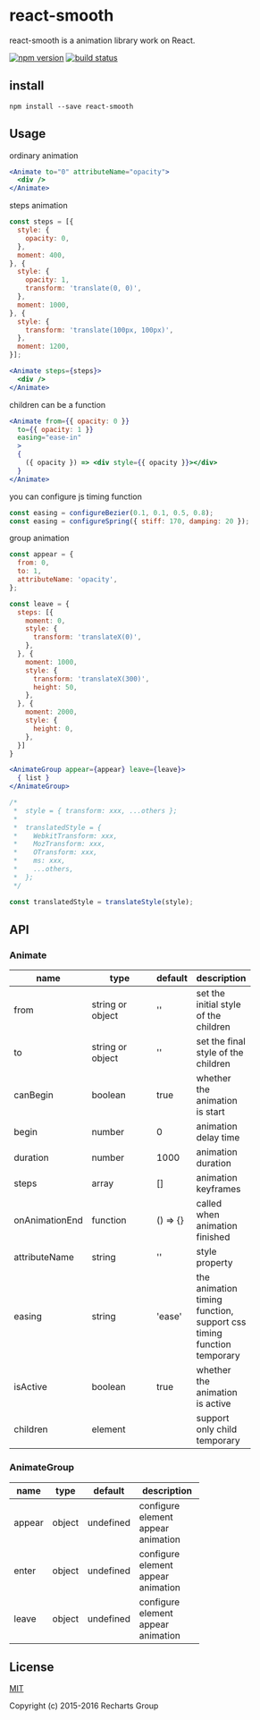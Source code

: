 # react-smooth

react-smooth is a animation library work on React.

[![npm version](https://badge.fury.io/js/react-smooth.png)](https://badge.fury.io/js/react-smooth)
[![build status](https://travis-ci.org/recharts/react-smooth.svg)](https://travis-ci.org/recharts/react-smooth)

## install
```
npm install --save react-smooth
```

## Usage
ordinary animation

```jsx
<Animate to="0" attributeName="opacity">
  <div />
</Animate>
```
steps animation

```jsx
const steps = [{
  style: {
    opacity: 0,
  },
  moment: 400,
}, {
  style: {
    opacity: 1,
    transform: 'translate(0, 0)',
  },
  moment: 1000,
}, {
  style: {
    transform: 'translate(100px, 100px)',
  },
  moment: 1200,
}];

<Animate steps={steps}>
  <div />
</Animate>
```
children can be a function

```jsx
<Animate from={{ opacity: 0 }}
  to={{ opacity: 1 }}
  easing="ease-in"
  >
  {
    ({ opacity }) => <div style={{ opacity }}></div>
  }
</Animate>
```

you can configure js timing function

```js
const easing = configureBezier(0.1, 0.1, 0.5, 0.8);
const easing = configureSpring({ stiff: 170, damping: 20 });
```

group animation

```jsx
const appear = {
  from: 0,
  to: 1,
  attributeName: 'opacity',
};

const leave = {
  steps: [{
    moment: 0,
    style: {
      transform: 'translateX(0)',
    },
  }, {
    moment: 1000,
    style: {
      transform: 'translateX(300)',
      height: 50,
    },
  }, {
    moment: 2000,
    style: {
      height: 0,
    },
  }]
}

<AnimateGroup appear={appear} leave={leave}>
  { list }
</AnimateGroup>

/*
 *  style = { transform: xxx, ...others };
 *
 *  translatedStyle = {
 *    WebkitTransform: xxx,
 *    MozTransform: xxx,
 *    OTransform: xxx,
 *    ms: xxx,
 *    ...others,
 *  };
 */

const translatedStyle = translateStyle(style);


```

## API

### Animate

<table class="table table-bordered table-striped">
    <thead>
    <tr>
        <th style="width: 50px">name</th>
        <th style="width: 100px">type</th>
        <th style="width: 50px">default</th>
        <th style="width: 50px">description</th>
    </tr>
    </thead>
    <tbody>
        <tr>
          <td>from</td>
          <td>string or object</td>
          <td>''</td>
          <td>set the initial style of the children</td>
        </tr>
        <tr>
          <td>to</td>
          <td>string or object</td>
          <td>''</td>
          <td>set the final style of the children</td>
        </tr>
        <tr>
          <td>canBegin</td>
          <td>boolean</td>
          <td>true</td>
          <td>whether the animation is start</td>
        </tr>
        <tr>
          <td>begin</td>
          <td>number</td>
          <td>0</td>
          <td>animation delay time</td>
        </tr>
        <tr>
          <td>duration</td>
          <td>number</td>
          <td>1000</td>
          <td>animation duration</td>
        </tr>
        <tr>
          <td>steps</td>
          <td>array</td>
          <td>[]</td>
          <td>animation keyframes</td>
        </tr>
        <tr>
          <td>onAnimationEnd</td>
          <td>function</td>
          <td>() => {}</td>
          <td>called when animation finished</td>
        </tr>
        <tr>
          <td>attributeName</td>
          <td>string</td>
          <td>''</td>
          <td>style property</td>
        </tr>
        <tr>
          <td>easing</td>
          <td>string</td>
          <td>'ease'</td>
          <td>the animation timing function, support css timing function temporary</td>
        </tr>
        <tr>
          <td>isActive</td>
          <td>boolean</td>
          <td>true</td>
          <td>whether the animation is active</td>
        </tr>
        <tr>
          <td>children</td>
          <td>element</td>
          <td></td>
          <td>support only child temporary</td>
        </tr>
    </tbody>
</table>

### AnimateGroup

<table class="table table-bordered table-striped animate-group">
    <thead>
    <tr>
        <th style="width: 40px">name</th>
        <th style="width: 40px">type</th>
        <th style="width: 40px">default</th>
        <th style="width: 100px">description</th>
    </tr>
    </thead>
    <tbody>
        <tr>
          <td>appear</td>
          <td>object</td>
          <td>undefined</td>
          <td>configure element appear animation</td>
        </tr>
        <tr>
          <td>enter</td>
          <td>object</td>
          <td>undefined</td>
          <td>configure element appear animation</td>
        </tr>
        <tr>
          <td>leave</td>
          <td>object</td>
          <td>undefined</td>
          <td>configure element appear animation</td>
        </tr>
    </tbody>
</table>

## License

[MIT](http://opensource.org/licenses/MIT)

Copyright (c) 2015-2016 Recharts Group
